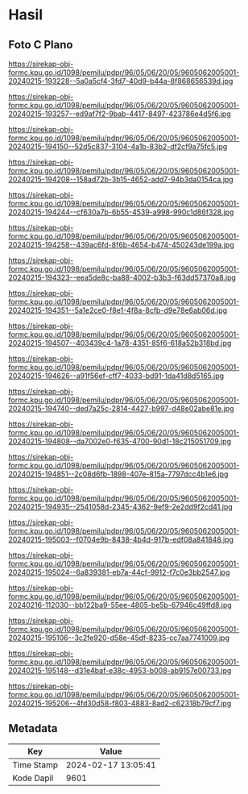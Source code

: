 # Hasil

## Foto C Plano

https://sirekap-obj-formc.kpu.go.id/1098/pemilu/pdpr/96/05/06/20/05/9605062005001-20240215-193228--5a0a5cf4-3fd7-40d9-b44a-8f868656539d.jpg

https://sirekap-obj-formc.kpu.go.id/1098/pemilu/pdpr/96/05/06/20/05/9605062005001-20240215-193257--ed9af7f2-9bab-4417-8497-423786e4d5f6.jpg

https://sirekap-obj-formc.kpu.go.id/1098/pemilu/pdpr/96/05/06/20/05/9605062005001-20240215-194150--52d5c837-3104-4a1b-83b2-df2cf9a75fc5.jpg

https://sirekap-obj-formc.kpu.go.id/1098/pemilu/pdpr/96/05/06/20/05/9605062005001-20240215-194208--158ad72b-3b15-4652-add7-94b3da0154ca.jpg

https://sirekap-obj-formc.kpu.go.id/1098/pemilu/pdpr/96/05/06/20/05/9605062005001-20240215-194244--cf630a7b-6b55-4539-a998-990c1d86f328.jpg

https://sirekap-obj-formc.kpu.go.id/1098/pemilu/pdpr/96/05/06/20/05/9605062005001-20240215-194258--439ac6fd-8f6b-4654-b474-450243de199a.jpg

https://sirekap-obj-formc.kpu.go.id/1098/pemilu/pdpr/96/05/06/20/05/9605062005001-20240215-194323--eea5de8c-ba88-4002-b3b3-f63dd57370a8.jpg

https://sirekap-obj-formc.kpu.go.id/1098/pemilu/pdpr/96/05/06/20/05/9605062005001-20240215-194351--5a1e2ce0-f8e1-4f8a-8cfb-d9e78e6ab06d.jpg

https://sirekap-obj-formc.kpu.go.id/1098/pemilu/pdpr/96/05/06/20/05/9605062005001-20240215-194507--403439c4-1a78-4351-85f6-618a52b318bd.jpg

https://sirekap-obj-formc.kpu.go.id/1098/pemilu/pdpr/96/05/06/20/05/9605062005001-20240215-194626--a91f56ef-cff7-4033-bd91-1da41d8d5165.jpg

https://sirekap-obj-formc.kpu.go.id/1098/pemilu/pdpr/96/05/06/20/05/9605062005001-20240215-194740--ded7a25c-2814-4427-b997-d48e02abe81e.jpg

https://sirekap-obj-formc.kpu.go.id/1098/pemilu/pdpr/96/05/06/20/05/9605062005001-20240215-194808--da7002e0-f635-4700-90d1-18c215051709.jpg

https://sirekap-obj-formc.kpu.go.id/1098/pemilu/pdpr/96/05/06/20/05/9605062005001-20240215-194851--2c08d6fb-1898-407e-815a-7797dcc4b1e6.jpg

https://sirekap-obj-formc.kpu.go.id/1098/pemilu/pdpr/96/05/06/20/05/9605062005001-20240215-194935--2541058d-2345-4362-9ef9-2e2dd9f2cd41.jpg

https://sirekap-obj-formc.kpu.go.id/1098/pemilu/pdpr/96/05/06/20/05/9605062005001-20240215-195003--f0704e9b-8438-4b4d-917b-edf08a841848.jpg

https://sirekap-obj-formc.kpu.go.id/1098/pemilu/pdpr/96/05/06/20/05/9605062005001-20240215-195024--6a839381-eb7a-44cf-9912-f7c0e3bb2547.jpg

https://sirekap-obj-formc.kpu.go.id/1098/pemilu/pdpr/96/05/06/20/05/9605062005001-20240216-112030--bb122ba9-55ee-4805-be5b-67946c49ffd8.jpg

https://sirekap-obj-formc.kpu.go.id/1098/pemilu/pdpr/96/05/06/20/05/9605062005001-20240215-195106--3c2fe920-d58e-45df-8235-cc7aa7741009.jpg

https://sirekap-obj-formc.kpu.go.id/1098/pemilu/pdpr/96/05/06/20/05/9605062005001-20240215-195148--d31e4baf-e38c-4953-b008-ab9157e00733.jpg

https://sirekap-obj-formc.kpu.go.id/1098/pemilu/pdpr/96/05/06/20/05/9605062005001-20240215-195206--4fd30d58-f803-4883-8ad2-c62318b79cf7.jpg


## Metadata

| Key        | Value               |
| ---------- | ------------------- |
| Time Stamp | 2024-02-17 13:05:41 |
| Kode Dapil | 9601                |




